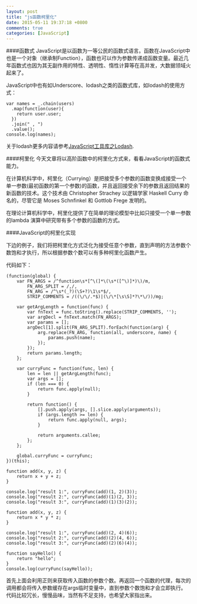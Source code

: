 ```yaml
---
layout: post
title: "js函数柯里化"
date: 2015-05-11 19:37:18 +0800
comments: true
categories: [JavaScript]
---
```


####函数式
JavaScript是以函数为一等公民的函数式语言。函数在JavaScript中也是一个对象（继承制Function），函数也可以作为参数传递成函数变量。最近几年函数式也因为其无副作用的特性、透明性、惰性计算等在高并发，大数据领域火起来了。

JavaScript中也有如Underscore、lodash之类的函数式库，如lodash的使用方式：

	var names = _.chain(users)
	  .map(function(user){
	    return user.user;
	  })
	  .join(" , ")
	  .value();
	console.log(names);

关于lodash更多内容请参考[JavaScript工具库之Lodash](http://www.cnblogs.com/whitewolf/p/4417873.html).

####柯里化
今天文章将以高阶函数中的柯里化方式来，看看JavaScript的函数式能力。

在计算机科学中，柯里化（Currying）是把接受多个参数的函数变换成接受一个单一参数(最初函数的第一个参数)的函数，并且返回接受余下的参数且返回结果的新函数的技术。这个技术由 Christopher Strachey 以逻辑学家 Haskell Curry 命名的，尽管它是 Moses Schnfinkel 和 Gottlob Frege 发明的。

在理论计算机科学中，柯里化提供了在简单的理论模型中比如只接受一个单一参数的lambda 演算中研究带有多个参数的函数的方式。

####JavaScript的柯里化实现

下边的例子，我们将把柯里化方式泛化为接受任意个参数，直到声明的方法参数个数饱和才执行，所以根据参数个数可以有多种柯里化函数产生。

代码如下：

	(function(global) {
	    var FN_ARGS = /^function\s*[^\(]*\(\s*([^\)]*)\)/m,
	        FN_ARG_SPLIT = /,/,
	        FN_ARG = /^\s*(_?)(\S+?)\1\s*$/,
	        STRIP_COMMENTS = /((\/\/.*$)|(\/\*[\s\S]*?\*\/))/mg;

	    var getArgLength = function(func) {
	        var fnText = func.toString().replace(STRIP_COMMENTS, '');
	        var argDecl = fnText.match(FN_ARGS);
	        var params = [];
	        argDecl[1].split(FN_ARG_SPLIT).forEach(function(arg) {
	            arg.replace(FN_ARG, function(all, underscore, name) {
	                params.push(name);
	            });
	        });
	        return params.length;
	    };

	    var curryFunc = function(func, len) {
	        len = len || getArgLength(func);
	        var args = [];
	        if (len === 0) {
	            return func.apply(null);
	        }

	        return function() {
	            [].push.apply(args, [].slice.apply(arguments));
	            if (args.length >= len) {
	                return func.apply(null, args);
	            }

	            return arguments.callee;
	        };
	    };

	    global.curryFunc = curryFunc;
	})(this);

	function add(x, y, z) {
	    return x + y + z;
	}

	console.log("result 1:", curryFunc(add)(1, 2)(3));
	console.log("result 2:", curryFunc(add)(1)(2, 3));
	console.log("result 3:", curryFunc(add)(1)(3)(2));

	function add(x, y, z) {
	    return x * y * z;
	}

	console.log("result 1:", curryFunc(add)(2, 4)(6));
	console.log("result 2:", curryFunc(add)(2)(4, 6));
	console.log("result 3:", curryFunc(add)(2)(6)(4));

	function sayHello() {
	    return "hello";
	}
	console.log(curryFunc(sayHello));


首先上面会利用正则来获取传入函数的参数个数。再返回一个函数的代理，每次的调用都会将传入参数缓存在args临时变量中，直到参数个数饱和才会立即执行。代码比较冗长，慢慢品味，当然有不足支持，也希望大家指出来。



